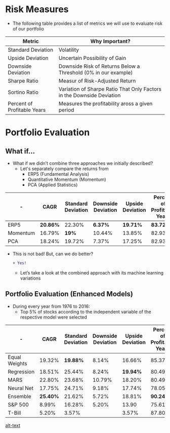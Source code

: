 # Risk Measures

* The following table provides a list of metrics we will use to evaluate risk of our portfolio

| Metric | Why Important? |
| ------ | -------------- |
| Standard Deviation | Volatility |
| Upside Deviation | Uncertain Possibility of Gain |
| Downside Deviation | Downside Risk of Returns Below a Threshold (0% in our example) |
| Sharpe Ratio | Measur of Risk-Adjusted Return |
| Sortino Ratio | Variation of Sharpe Ratio That Only Factors in the Downside Deviation |
| Percent of Profitable Years | Measures the profitability aross a given period |

# Portfolio Evaluation

## What if...

* What if we didn’t combine three approaches we initially described?
  * Let's separately compare the returns from
    * ERP5 (Fundamental Analysis)
    * Quantitative Momentum (Momentum)
    * PCA (Applied Statistics)
    
| - | CAGR | Standard Deviation | Downside Deviation | Upside Deviation | Percent of Profitable Years | Sharpe Ratio | Sortino Ratio |
| - | ---- | ------------------ | ------------------ | ---------------- | --------------------------- | ------------ | ------------- |
| ERP5 | **20.86%** | 22.30% | **6.37%** | **19.71%** | **83.72%** | **0.7** | **2.44** |
| Momentum | 16.79% | **19%** | 10.44% | 13.85% | 82.93% | 0.61 | 1.11 |
| PCA | 18.24% | 19.72% | 7.37% | 17.25% | 82.93% | 0.66 | 1.77 |

* This is not bad! But, can we do better?
  ```diff 
  + Yes! 
  ```
  * Let’s take a look at the combined approach with its machine learning variations

## Portfolio Evaluation (Enhanced Models)

* During every year from 1976 to 2016:
  * Top 5% of stocks according to the independent variable of the respective model were selected

| - | CAGR | Standard Deviation | Downside Deviation | Upside Deviation | Percent of Profitable Years | Sharpe Ratio | Sortino Ratio |
| - | ---- | ------------------ | ------------------ | ---------------- | --------------------------- | ------------ | ------------- |
| Equal Weights | 19.32% | **19.88%** | 8.14% | 16.66% | 85.37% | 0.71 | 1.73 |
| Regression | 18.51% | 25.44% | 8.24% | **19.94%** | 80.49% | 0.52 | 1.62 |
| MARS | 22.80% | 23.68% | 10.79% | 18.20% | 80.49% | 0.74 | 1.63 |
| Neural Net | 17.75% | 24.71% | 9.18% | 17.74% | 78.05% | 0.51 | 1.37 |
| Ensemble | **25.40%** | 21.62% | 5.72% | 18.81% | **90.24%** | **0.93** | **3.35** |
| S&P 500 | 8.99% | 16.28% | 5.20% | 13.90 | 75.61% | 0.23 | 0.73 |
| T-Bill | 5.20% | 3.57% |  | 3.57% | 87.80% |  |  |

[alt-text](https://github.com/jasur-rasulov/Algorithmic-Investing/blob/master/Misc/ReturnsByDecade.jpg)
